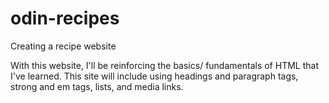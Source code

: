 # odin-recipes
Creating a recipe website

With this website, I'll be reinforcing the basics/ 
fundamentals of HTML that I've learned. This site 
will include using headings and paragraph tags, 
strong and em tags, lists, and media links.